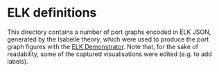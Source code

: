 # ELK definitions

This directory contains a number of port graphs encoded in ELK JSON, generated by the Isabelle theory, which were used to produce the port graph figures with the [ELK Demonstrator](https://rtsys.informatik.uni-kiel.de/elklive/json.html).
Note that, for the sake of readability, some of the captured visualisations were edited (e.g. to add labels).
